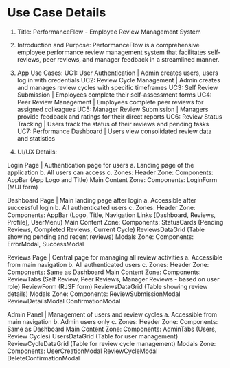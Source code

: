 # Use Case Details

1. Title: PerformanceFlow - Employee Review Management System

2. Introduction and Purpose:
PerformanceFlow is a comprehensive employee performance review management system that facilitates self-reviews, peer reviews, and manager feedback in a streamlined manner.

3. App Use Cases:
UC1: User Authentication | Admin creates users, users log in with credentials
UC2: Review Cycle Management | Admin creates and manages review cycles with specific timeframes
UC3: Self Review Submission | Employees complete their self-assessment forms
UC4: Peer Review Management | Employees complete peer reviews for assigned colleagues
UC5: Manager Review Submission | Managers provide feedback and ratings for their direct reports
UC6: Review Status Tracking | Users track the status of their reviews and pending tasks
UC7: Performance Dashboard | Users view consolidated review data and statistics

4. UI/UX Details:

Login Page | Authentication page for users
a. Landing page of the application
b. All users can access
c. Zones:
    Header Zone:
        Components: AppBar (App Logo and Title)
    Main Content Zone:
        Components: LoginForm (MUI form)

Dashboard Page | Main landing page after login
a. Accessible after successful login
b. All authenticated users
c. Zones:
    Header Zone:
        Components: AppBar (Logo, Title, Navigation Links [Dashboard, Reviews, Profile], UserMenu)
    Main Content Zone:
        Components:
            StatusCards (Pending Reviews, Completed Reviews, Current Cycle)
            ReviewsDataGrid (Table showing pending and recent reviews)
    Modals Zone:
        Components: ErrorModal, SuccessModal

Reviews Page | Central page for managing all review activities
a. Accessible from main navigation
b. All authenticated users
c. Zones:
    Header Zone:
        Components: Same as Dashboard
    Main Content Zone:
        Components:
            ReviewTabs (Self Review, Peer Reviews, Manager Reviews - based on user role)
            ReviewForm (RJSF form)
            ReviewsDataGrid (Table showing review details)
    Modals Zone:
        Components:
            ReviewSubmissionModal
            ReviewDetailsModal
            ConfirmationModal

Admin Panel | Management of users and review cycles
a. Accessible from main navigation
b. Admin users only
c. Zones:
    Header Zone:
        Components: Same as Dashboard
    Main Content Zone:
        Components:
            AdminTabs (Users, Review Cycles)
            UsersDataGrid (Table for user management)
            ReviewCycleDataGrid (Table for review cycle management)
    Modals Zone:
        Components:
            UserCreationModal
            ReviewCycleModal
            DeleteConfirmationModal